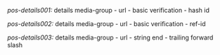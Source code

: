 *pos-details001:* details media-group - url - basic verification - hash id

*pos-details002:* details media-group - url - basic verification - ref-id

*pos-details003:* details media-group - url - string end - trailing forward slash